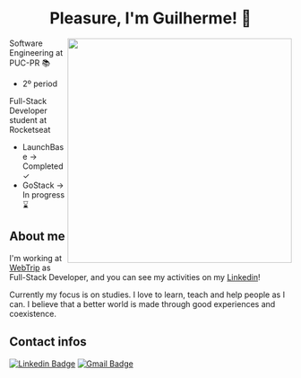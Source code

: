 <h1 align="center">
  Pleasure, I'm Guilherme! 👋
</h1>

<img align="right" width="400" height="400" src="http://webtrip.tur.br/ass/Programmer2.png">

Software Engineering at PUC-PR 📚

- 2º period

Full-Stack Developer student at Rocketseat
- LaunchBase → Completed ✓
- GoStack → In progress ⌛️

## About me

I'm working at [WebTrip](http://webtrip.tur.br) as Full-Stack Developer, and you can see my activities on my [Linkedin](https://www.linkedin.com/in/guilherme-illescas/)!

Currently my focus is on studies. I love to learn, teach and help people as I can. I believe that a better world is made through good experiences and coexistence.


## Contact infos
[![Linkedin Badge](https://img.shields.io/badge/-guilhermeillescas-blue?style=flat-square&logo=Linkedin&logoColor=white&link=https://www.linkedin.com/in/guilherme-illescas/)](https://www.linkedin.com/in/guilherme-illescas/)
[![Gmail Badge](https://img.shields.io/badge/-gui.illescas@gmail.com-c14438?style=flat-square&logo=Gmail&logoColor=white&link=mailto:gui.illescas@gmail.com)](mailto:gui.illescas@gmail.com)
